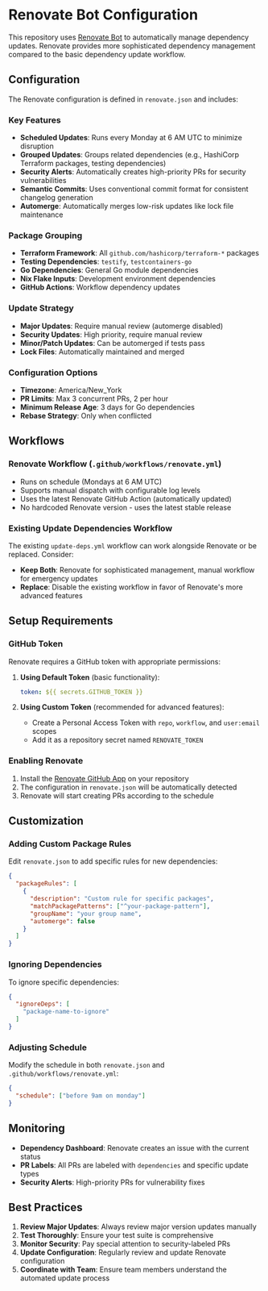 # Renovate Bot Configuration

This repository uses [Renovate Bot](https://renovatebot.com/) to automatically manage dependency updates. Renovate provides more sophisticated dependency management compared to the basic dependency update workflow.

## Configuration

The Renovate configuration is defined in `renovate.json` and includes:

### Key Features

- **Scheduled Updates**: Runs every Monday at 6 AM UTC to minimize disruption
- **Grouped Updates**: Groups related dependencies (e.g., HashiCorp Terraform packages, testing dependencies)
- **Security Alerts**: Automatically creates high-priority PRs for security vulnerabilities
- **Semantic Commits**: Uses conventional commit format for consistent changelog generation
- **Automerge**: Automatically merges low-risk updates like lock file maintenance

### Package Grouping

- **Terraform Framework**: All `github.com/hashicorp/terraform-*` packages
- **Testing Dependencies**: `testify`, `testcontainers-go`
- **Go Dependencies**: General Go module dependencies
- **Nix Flake Inputs**: Development environment dependencies
- **GitHub Actions**: Workflow dependency updates

### Update Strategy

- **Major Updates**: Require manual review (automerge disabled)
- **Security Updates**: High priority, require manual review
- **Minor/Patch Updates**: Can be automerged if tests pass
- **Lock Files**: Automatically maintained and merged

### Configuration Options

- **Timezone**: America/New_York
- **PR Limits**: Max 3 concurrent PRs, 2 per hour
- **Minimum Release Age**: 3 days for Go dependencies
- **Rebase Strategy**: Only when conflicted

## Workflows

### Renovate Workflow (`.github/workflows/renovate.yml`)

- Runs on schedule (Mondays at 6 AM UTC)
- Supports manual dispatch with configurable log levels
- Uses the latest Renovate GitHub Action (automatically updated)
- No hardcoded Renovate version - uses the latest stable release

### Existing Update Dependencies Workflow

The existing `update-deps.yml` workflow can work alongside Renovate or be replaced. Consider:

- **Keep Both**: Renovate for sophisticated management, manual workflow for emergency updates
- **Replace**: Disable the existing workflow in favor of Renovate's more advanced features

## Setup Requirements

### GitHub Token

Renovate requires a GitHub token with appropriate permissions:

1. **Using Default Token** (basic functionality):

   ```yaml
   token: ${{ secrets.GITHUB_TOKEN }}
   ```

2. **Using Custom Token** (recommended for advanced features):
   - Create a Personal Access Token with `repo`, `workflow`, and `user:email` scopes
   - Add it as a repository secret named `RENOVATE_TOKEN`

### Enabling Renovate

1. Install the [Renovate GitHub App](https://github.com/apps/renovate) on your repository
2. The configuration in `renovate.json` will be automatically detected
3. Renovate will start creating PRs according to the schedule

## Customization

### Adding Custom Package Rules

Edit `renovate.json` to add specific rules for new dependencies:

```json
{
  "packageRules": [
    {
      "description": "Custom rule for specific packages",
      "matchPackagePatterns": ["^your-package-pattern"],
      "groupName": "your group name",
      "automerge": false
    }
  ]
}
```

### Ignoring Dependencies

To ignore specific dependencies:

```json
{
  "ignoreDeps": [
    "package-name-to-ignore"
  ]
}
```

### Adjusting Schedule

Modify the schedule in both `renovate.json` and `.github/workflows/renovate.yml`:

```json
{
  "schedule": ["before 9am on monday"]
}
```

## Monitoring

- **Dependency Dashboard**: Renovate creates an issue with the current status
- **PR Labels**: All PRs are labeled with `dependencies` and specific update types
- **Security Alerts**: High-priority PRs for vulnerability fixes

## Best Practices

1. **Review Major Updates**: Always review major version updates manually
2. **Test Thoroughly**: Ensure your test suite is comprehensive
3. **Monitor Security**: Pay special attention to security-labeled PRs
4. **Update Configuration**: Regularly review and update Renovate configuration
5. **Coordinate with Team**: Ensure team members understand the automated update process
